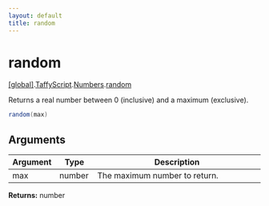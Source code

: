 ```yaml
---
layout: default
title: random
---
```


# random

[\[global\]]({{site.baseurl}}/docs/).[TaffyScript]({{site.baseurl}}/docs/TaffyScript/).[Numbers]({{site.baseurl}}/docs/TaffyScript/Numbers/).[random]({{site.baseurl}}/docs/TaffyScript/Numbers/random/)

Returns a real number between 0 (inclusive) and a maximum (exclusive).

```cs
random(max)
```

## Arguments

<table>
  <col width="15%">
  <col width="15%">
  <thead>
    <tr>
      <th>Argument</th>
      <th>Type</th>
      <th>Description</th>
    </tr>
  </thead>
  <tbody>
    <tr>
      <td>max</td>
      <td>number</td>
      <td>The maximum number to return.</td>
    </tr>
  </tbody>
</table>

**Returns:** number
